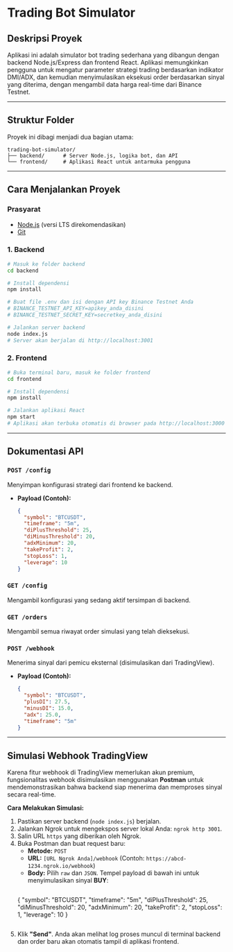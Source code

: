 # Trading Bot Simulator

## Deskripsi Proyek
Aplikasi ini adalah simulator bot trading sederhana yang dibangun dengan backend Node.js/Express dan frontend React. Aplikasi memungkinkan pengguna untuk mengatur parameter strategi trading berdasarkan indikator DMI/ADX, dan kemudian menyimulasikan eksekusi order berdasarkan sinyal yang diterima, dengan mengambil data harga real-time dari Binance Testnet.

---

## Struktur Folder
Proyek ini dibagi menjadi dua bagian utama:

```
trading-bot-simulator/
├── backend/      # Server Node.js, logika bot, dan API
└── frontend/     # Aplikasi React untuk antarmuka pengguna
```

---

## Cara Menjalankan Proyek

### Prasyarat
- [Node.js](https://nodejs.org/) (versi LTS direkomendasikan)
- [Git](https://git-scm.com/)

### 1. Backend
```bash
# Masuk ke folder backend
cd backend

# Install dependensi
npm install

# Buat file .env dan isi dengan API key Binance Testnet Anda
# BINANCE_TESTNET_API_KEY=apikey_anda_disini
# BINANCE_TESTNET_SECRET_KEY=secretkey_anda_disini

# Jalankan server backend
node index.js
# Server akan berjalan di http://localhost:3001
```

### 2. Frontend
```bash
# Buka terminal baru, masuk ke folder frontend
cd frontend

# Install dependensi
npm install

# Jalankan aplikasi React
npm start
# Aplikasi akan terbuka otomatis di browser pada http://localhost:3000
```

---

## Dokumentasi API

### `POST /config`
Menyimpan konfigurasi strategi dari frontend ke backend.
- **Payload (Contoh):**
  ```json
  {
    "symbol": "BTCUSDT",
    "timeframe": "5m",
    "diPlusThreshold": 25,
    "diMinusThreshold": 20,
    "adxMinimum": 20,
    "takeProfit": 2,
    "stopLoss": 1,
    "leverage": 10
  }
  ```

### `GET /config`
Mengambil konfigurasi yang sedang aktif tersimpan di backend.

### `GET /orders`
Mengambil semua riwayat order simulasi yang telah dieksekusi.

### `POST /webhook`
Menerima sinyal dari pemicu eksternal (disimulasikan dari TradingView).
- **Payload (Contoh):**
  ```json
  {
    "symbol": "BTCUSDT",
    "plusDI": 27.5,
    "minusDI": 15.0,
    "adx": 25.0,
    "timeframe": "5m"
  }
  ```

---

## Simulasi Webhook TradingView

Karena fitur webhook di TradingView memerlukan akun premium, fungsionalitas webhook disimulasikan menggunakan **Postman** untuk mendemonstrasikan bahwa backend siap menerima dan memproses sinyal secara real-time.

**Cara Melakukan Simulasi:**
1. Pastikan server backend (`node index.js`) berjalan.
2. Jalankan Ngrok untuk mengekspos server lokal Anda: `ngrok http 3001`.
3. Salin URL `https` yang diberikan oleh Ngrok.
4. Buka Postman dan buat request baru:
   - **Metode:** `POST`
   - **URL:** `[URL Ngrok Anda]/webhook` (Contoh: `https://abcd-1234.ngrok.io/webhook`)
   - **Body:** Pilih `raw` dan `JSON`. Tempel payload di bawah ini untuk menyimulasikan sinyal **BUY**:
     ```json
    {
        "symbol": "BTCUSDT",
        "timeframe": "5m",
        "diPlusThreshold": 25,
        "diMinusThreshold": 20,
        "adxMinimum": 20,
        "takeProfit": 2,
        "stopLoss": 1,
        "leverage": 10
    }
     ```
5. Klik **"Send"**. Anda akan melihat log proses muncul di terminal backend dan order baru akan otomatis tampil di aplikasi frontend.
